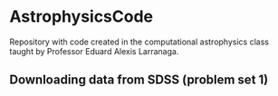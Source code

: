 # AstrophysicsCode
Repository with code created in the computational astrophysics class taught by Professor Eduard Alexis Larranaga.
## Downloading data from SDSS (problem set 1)


